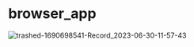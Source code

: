 # browser_app

![trashed-1690698541-Record_2023-06-30-11-57-43](https://github.com/TushalKaklottar/browser_app/assets/113959965/cdc1554c-a729-4ae4-9aa5-3309df4884f6)
